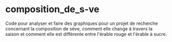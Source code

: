# composition_de_s-ve
Code pour analyser et faire des graphiques pour un projet de recherche concernant la composition de sève, comment elle change à travers la saison et comment elle est différente entre l'érable rouge et l'érable à sucre. 
